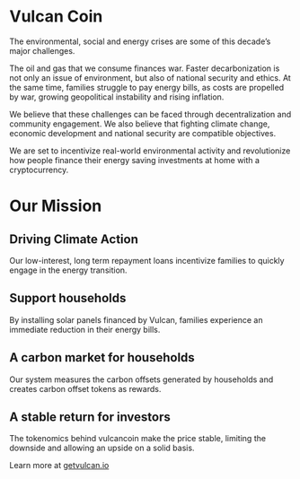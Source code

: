 # Vulcan Coin

The environmental, social and energy crises are some of this decade’s major challenges.

The oil and gas that we consume finances war. Faster decarbonization is not only an issue of environment, but also of national security and ethics. At the same time, families struggle to pay energy bills, as costs are propelled by war, growing geopolitical instability and rising inflation.

We believe that these challenges can be faced through decentralization and community engagement. We also believe that fighting climate change, economic development and national security are compatible objectives.

We are set to incentivize real-world environmental activity and revolutionize how people finance their energy saving investments at home with a cryptocurrency.

# Our Mission

## Driving Climate Action
Our low-interest, long term repayment loans incentivize families to quickly engage in the energy transition.

## Support households
By installing solar panels financed by Vulcan, families experience an immediate reduction in their energy bills.

## A carbon market for households
Our system measures the carbon offsets generated by households and creates carbon offset tokens as rewards.

## A stable return for investors
The tokenomics behind vulcancoin make the price stable, limiting the downside and allowing an upside on a solid basis.

Learn more at [getvulcan.io](http://getvulcan.io/)
